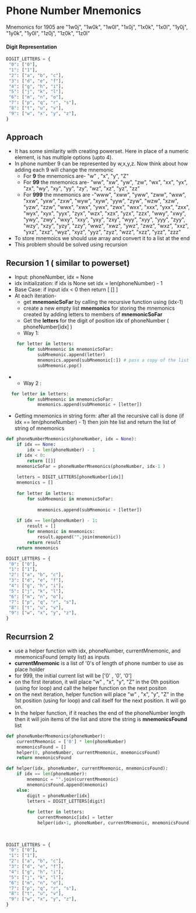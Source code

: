 # Phone Number Mnemonics

Mnemonics for 1905 are  "1w0j", "1w0k", "1w0l", "1x0j", "1x0k", "1x0l", "1y0j", "1y0k", "1y0l", "1z0j", "1z0k", "1z0l"

#### Digit Representation
```python
DIGIT_LETTERS = {
 "0": ["0"],
 "1": ["1"],
 "2": ["a", "b", "c"],
 "3": ["d", "e", "f"],
 "4": ["g", "h", "i"],
 "5": ["j", "k", "l"],
 "6": ["m", "n", "o"],
 "7": ["p", "q", "r", "s"],
 "8": ["t", "u", "v"],
 "9": ["w", "x", "y", "z"],
}
```
## Approach
- It has some similarity with creating powerset. Here in place of a numeric element, is has multiple options (upto 4). 
- In phone number 9 can be represented by w,x,y,z. Now think about how adding each 9 will change the mnemonic
  - For **9** the mnemonics are- "w" , "x", "y", "Z"
  - For **99** the mnemonics are- "ww", "xw", "yw", "zw", "wx", "xx", "yx", "zx", "wy", "xy", "yy", "zy", "wz", "xz", "yz", "zz"
  - For **999** the mnemonics are -"www", "xww", "yww", "zww", "wxw", "xxw", "yxw", "zxw", "wyw", "xyw", "yyw", "zyw", "wzw", "xzw", "yzw", "zzw", "wwx", "xwx", "ywx", "zwx", "wxx", "xxx", "yxx", "zxx", "wyx", "xyx", "yyx", "zyx", "wzx", "xzx", "yzx", "zzx", "wwy", "xwy", "ywy", "zwy", "wxy", "xxy", "yxy", "zxy", "wyy", "xyy", "yyy", "zyy", "wzy", "xzy", "yzy", "zzy", "wwz", "xwz", "ywz", "zwz", "wxz", "xxz", "yxz", "zxz", "wyz", "xyz", "yyz", "zyz", "wzz", "xzz", "yzz", "zzz"
- To store mnemoics we should use array and convert it to a list at  the end
-  This problem should be solved using recursion


## Recursion 1 ( similar to powerset)
- Input: phoneNumber, idx = None
- idx initialization: if idx is None set idx = len(phoneNumber) - 1
- Base Case: if input idx < 0 then return [ [] ]
- At each iteration-
  - get **mnemonicSoFar** by calling the recursive function using (idx-1)
  - create a new empty list **mnemonics** for storing the mnemonics created by adding letters to members of **mnemonicSoFar**
  - Get the **letters** for the digit of position idx of phoneNumber (  phoneNumber[idx] )
  - Way 1: 
```python
	for letter in letters:
		for subMnemonic in mnemonicSoFar:
			subMnemonic.append(letter)
			mnemonics.append(subMnemonic[:]) # pass a copy of the list
			subMnemonic.pop()
 ```
      
-  
  -  Way 2 :
```python
  for letter in letters:
		for subMnemonic in mnemonicSoFar:
			mnemonics.append(subMnemonic + [letter])
```

- Getting mnemonics in string form: after all the recursive call is done (if idx == len(phoneNumber) - 1) then join hte list and return the list of string of mnemonics
```python
def phoneNumberMnemonics(phoneNumber, idx = None):
    if idx == None:
		idx = len(phoneNumber) - 1
	if idx < 0:
		return [[]]
	mnemonicSoFar = phoneNumberMnemonics(phoneNumber, idx-1 )
	
	letters = DIGIT_LETTERS[phoneNumber[idx]]
	mnemonics = []
	
	for letter in letters:
		for subMnemonic in mnemonicSoFar:
			
			mnemonics.append(subMnemonic + [letter])
			
	if idx == len(phoneNumber) - 1:
		result = []
		for mnemonic in mnemonics:
			result.append("".join(mnemonic))
		return result
    return mnemonics

DIGIT_LETTERS = {
 "0": ["0"],
 "1": ["1"],
 "2": ["a", "b", "c"],
 "3": ["d", "e", "f"],
 "4": ["g", "h", "i"],
 "5": ["j", "k", "l"],
 "6": ["m", "n", "o"],
 "7": ["p", "q", "r", "s"],
 "8": ["t", "u", "v"],
 "9": ["w", "x", "y", "z"],
}
```

## Recurrsion 2

- use a helper function with idx, phoneNumber, currentMnemonic, and mnemonicsFound (empty list) as inputs
- **currentMnemonic** is a list of '0's of length of phone number to use as place holder 
- for 999, the initial current list will be ['0' , '0', '0']
- on the first iteration, it will place "w" , "x", "y", "Z" in the 0th position (using for loop) and call the helper function on the next positon
- on the next iteration, helper function will place "w" , "x", "y", "Z" in the 1st position (using for loop) and call itself for the next position. It will go on.
- In the helper function, if it reaches the end of the phoneNumber length then it will join items of the list and store the string is **mnemonicsFound** list
```python
def phoneNumberMnemonics(phoneNumber):
    currentMnemonic = ['0'] * len(phoneNumber)
	mnemonicsFound = []
	helper(0, phoneNumber, currentMnemonic, mnemonicsFound)
    return mnemonicsFound

def helper(idx, phoneNumber, currentMnemonic, mnemonicsFound):
	if idx == len(phoneNumber):
		mnemonic = "".join(currentMnemonic)
		mnemonicsFound.append(mnemonic)
	else:
		digit = phoneNumber[idx]
		letters = DIGIT_LETTERS[digit]
		
		for letter in letters:
			currentMnemonic[idx] = letter
			helper(idx+1, phoneNumber, currentMnemonic, mnemonicsFound)
		
		
		
DIGIT_LETTERS = {
 "0": ["0"],
 "1": ["1"],
 "2": ["a", "b", "c"],
 "3": ["d", "e", "f"],
 "4": ["g", "h", "i"],
 "5": ["j", "k", "l"],
 "6": ["m", "n", "o"],
 "7": ["p", "q", "r", "s"],
 "8": ["t", "u", "v"],
 "9": ["w", "x", "y", "z"],
}
```
